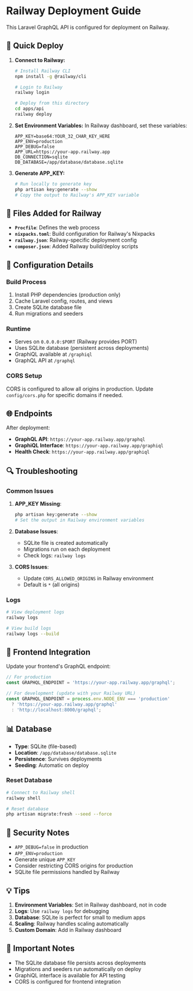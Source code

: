 # Railway Deployment Guide

This Laravel GraphQL API is configured for deployment on Railway.

## 🚀 Quick Deploy

1. **Connect to Railway:**
   ```bash
   # Install Railway CLI
   npm install -g @railway/cli
   
   # Login to Railway
   railway login
   
   # Deploy from this directory
   cd apps/api
   railway deploy
   ```

2. **Set Environment Variables:**
   In Railway dashboard, set these variables:
   ```
   APP_KEY=base64:YOUR_32_CHAR_KEY_HERE
   APP_ENV=production
   APP_DEBUG=false
   APP_URL=https://your-app.railway.app
   DB_CONNECTION=sqlite
   DB_DATABASE=/app/database/database.sqlite
   ```

3. **Generate APP_KEY:**
   ```bash
   # Run locally to generate key
   php artisan key:generate --show
   # Copy the output to Railway's APP_KEY variable
   ```

## 📁 Files Added for Railway

- **`Procfile`**: Defines the web process
- **`nixpacks.toml`**: Build configuration for Railway's Nixpacks
- **`railway.json`**: Railway-specific deployment config
- **`composer.json`**: Added Railway build/deploy scripts

## 🔧 Configuration Details

### Build Process
1. Install PHP dependencies (production only)
2. Cache Laravel config, routes, and views
3. Create SQLite database file
4. Run migrations and seeders

### Runtime
- Serves on `0.0.0.0:$PORT` (Railway provides PORT)
- Uses SQLite database (persistent across deployments)
- GraphiQL available at `/graphiql`
- GraphQL API at `/graphql`

### CORS Setup
CORS is configured to allow all origins in production. Update `config/cors.php` for specific domains if needed.

## 🌐 Endpoints

After deployment:
- **GraphQL API**: `https://your-app.railway.app/graphql`
- **GraphiQL Interface**: `https://your-app.railway.app/graphiql`
- **Health Check**: `https://your-app.railway.app/graphiql`

## 🔍 Troubleshooting

### Common Issues

1. **APP_KEY Missing**:
   ```bash
   php artisan key:generate --show
   # Set the output in Railway environment variables
   ```

2. **Database Issues**:
   - SQLite file is created automatically
   - Migrations run on each deployment
   - Check logs: `railway logs`

3. **CORS Issues**:
   - Update `CORS_ALLOWED_ORIGINS` in Railway environment
   - Default is `*` (all origins)

### Logs
```bash
# View deployment logs
railway logs

# View build logs
railway logs --build
```

## 🎯 Frontend Integration

Update your frontend's GraphQL endpoint:

```typescript
// For production
const GRAPHQL_ENDPOINT = 'https://your-app.railway.app/graphql';

// For development (update with your Railway URL)
const GRAPHQL_ENDPOINT = process.env.NODE_ENV === 'production' 
  ? 'https://your-app.railway.app/graphql'
  : 'http://localhost:8000/graphql';
```

## 📊 Database

- **Type**: SQLite (file-based)
- **Location**: `/app/database/database.sqlite`
- **Persistence**: Survives deployments
- **Seeding**: Automatic on deploy

### Reset Database
```bash
# Connect to Railway shell
railway shell

# Reset database
php artisan migrate:fresh --seed --force
```

## 🔐 Security Notes

- `APP_DEBUG=false` in production
- `APP_ENV=production` 
- Generate unique `APP_KEY`
- Consider restricting CORS origins for production
- SQLite file permissions handled by Railway

## 💡 Tips

1. **Environment Variables**: Set in Railway dashboard, not in code
2. **Logs**: Use `railway logs` for debugging
3. **Database**: SQLite is perfect for small to medium apps
4. **Scaling**: Railway handles scaling automatically
5. **Custom Domain**: Add in Railway dashboard

## 🚨 Important Notes

- The SQLite database file persists across deployments
- Migrations and seeders run automatically on deploy
- GraphiQL interface is available for API testing
- CORS is configured for frontend integration
